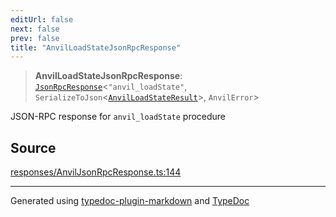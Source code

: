 ```yaml
---
editUrl: false
next: false
prev: false
title: "AnvilLoadStateJsonRpcResponse"
---
```


> **AnvilLoadStateJsonRpcResponse**: [`JsonRpcResponse`](/generated/tevm/api/type-aliases/jsonrpcresponse/)\<`"anvil_loadState"`, `SerializeToJson`\<[`AnvilLoadStateResult`](/generated/tevm/api/type-aliases/anvilloadstateresult/)\>, `AnvilError`\>

JSON-RPC response for `anvil_loadState` procedure

## Source

[responses/AnvilJsonRpcResponse.ts:144](https://github.com/evmts/tevm-monorepo/blob/main/vm/api/src/responses/AnvilJsonRpcResponse.ts#L144)

***
Generated using [typedoc-plugin-markdown](https://www.npmjs.com/package/typedoc-plugin-markdown) and [TypeDoc](https://typedoc.org/)
